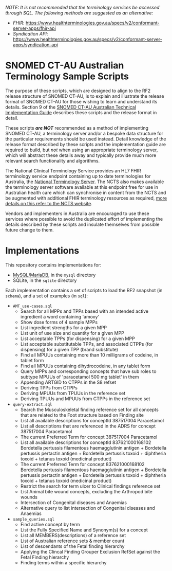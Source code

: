 *NOTE: It is not recommended that the terminology services be accessed through SQL. The following methods are suggested as an alternative:*
* *FHIR*: https://www.healthterminologies.gov.au/specs/v2/conformant-server-apps/fhir-api
* *Syndication API*: https://www.healthterminologies.gov.au/specs/v2/conformant-server-apps/syndication-api 

# SNOMED CT-AU Australian Terminology Sample Scripts
The purpose of these scripts, which are designed to align to the RF2 release structure of SNOMED CT-AU, is to explain and illustrate the release format of SNOMED CT-AU for those wishing to learn and understand its details. Section 9 of the [SNOMED CT-AU Australian Technical Implementation Guide](https://www.healthterminologies.gov.au/docs/DH_2697_2018_SNOMEDCT-AU_AustralianTechnicalImplementationGuide_v2.3.pdf) describes these scripts and the release format in detail.

These scripts ***are NOT*** recommended as a method of implementing SNOMED CT-AU, a terminology server and/or a bespoke data structure for the particular requirements should be used instead. Detail knowledge of the release format described by these scripts and the implementation guide are required to build, but *not* when using an appropriate terminology server, which will abstract these details away and typically provide much more relevant search functionality and algorithms.

The National Clinical Terminology Service provides an HL7 FHIR terminology service endpoint containing up to date terminologies for Australia, the [National Terminology Server](https://www.healthterminologies.gov.au/tools?content=nts). The NCTS also makes available the terminology server software available at this endpoint free for use in Australian health care which can synchronise in content from the NCTS and be augmented with additional FHIR terminology resources as required, [more details on this refer to the NCTS website](https://www.healthterminologies.gov.au/tools?content=onto).

Vendors and implementers in Australia are encouraged to use these services where possible to avoid the duplicated effort of implementing the details described by these scripts and insulate themselves from possible future change to them.

# Implementations

This repository contains implementations for:
* [MySQL/MariaDB](mysql/README.md), in the `mysql` directory
* SQLite, in the `sqlite` directory

Each implementation contains a set of scripts to load the RF2 snapshot (in `schema`), and a set of examples (in `sql`):

* `AMT_use-cases.sql`
    * Search for all MPPs and TPPs based with an intended active ingredient a word containing 'amoxy'
    * Show dose forms of 4 sample MPPs
    * List ingredient strengths for a given MPP
    * List unit of use size and quantity for a given MPP
    * List acceptable TPPs (for dispensing) for a given MPP
    * List acceptable substitutable TPPs, and associated CTPPs (for dispensing) for a given TPP (brand substitute)
    * Find all MPUUs containing more than 10 milligrams of codeine, in tablet form
    * Find all MPUUs containing dihydrocodeine, in any tablet form
    * Query MPPs and corresponding concepts that have sub roles to subtype MPUUs of 'paracetamol 500 mg tablet' in them
    * Appending ARTGID to CTPPs in the S8 refset
    * Deriving TPPs from CTPPs
    * Deriving MPUUs from TPUUs in the reference set
    * Deriving TPUUs and MPUUs from CTPPs in the reference set
* `query-extract.sql`
    * Search the Musculoskeletal finding reference set for all concepts that are related to the Foot structure based on Finding site
    * List all available descriptions for conceptId 387517004 Paracetamol
    * List all descriptions that are referenced in the ADRS for concept 387517004 Paracetamol
    * The current Preferred Term for concept 387517004 Paracetamol
    * List all available descriptions for conceptId 837621000168102 Bordetella pertussis filamentous haemagglutinin antigen + Bordetella pertussis pertactin antigen + Bordetella pertussis toxoid + diphtheria toxoid + tetanus toxoid (medicinal product)
    * The current Preferred Term for concept 837621000168102 Bordetella pertussis filamentous haemagglutinin antigen + Bordetella pertussis pertactin antigen + Bordetella pertussis toxoid + diphtheria toxoid + tetanus toxoid (medicinal product)
    * Restrict the search for term ulcer to Clinical findings reference set
    * List Animal bite wound concepts, excluding the Arthropod bite wounds
    * Intersection of Congenital diseases and Anaemias
    * Alternative query to list intersection of Congenital diseases and Anaemias
* `sample_queries.sql`
    * Find active concept by term 
    * List the Fully Specified Name and Synonym(s) for a concept
    * List all MEMBERS(descriptions) of a reference set
    * List of Australian reference sets & member count 
    * List of descendants of the Fetal finding hierarchy
    * Applying the Clincal Finding Grouper Exclusion RefSet against the Fetal Finding hierarchy
    * Finding terms within a specific hierarchy
    
